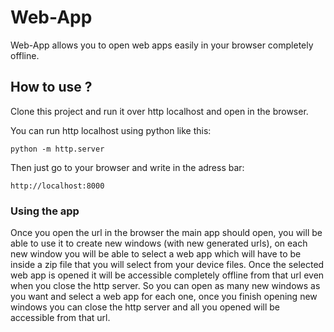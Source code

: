 # Web-App

Web-App allows you to open web apps easily in your browser completely offline.

## How to use ?

Clone this project and run it over http localhost and open in the browser.

You can run http localhost using python like this:

`python -m http.server`

Then just go to your browser and write in the adress bar:

`http://localhost:8000`

### Using the app

Once you open the url in the browser the main app should open, you will be able to use it to create new windows (with new generated urls), on each new window you will be able to select a web app which will have to be inside a zip file that you will select from your device files.
Once the selected web app is opened it will be accessible completely offline from that url even when you close the http server.
So you can open as many new windows as you want and select a web app for each one, once you finish opening new windows you can close the http server and all you opened will be accessible from that url.
